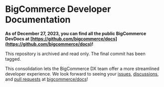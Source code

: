 # BigCommerce Developer Documentation

**As of December 27, 2023, you can find all the public BigCommerce DevDocs at [https://github.com/bigcommerce/docs](https://github.com/bigcommerce/docs)!**

This repository is archived and read only. The final commit has been tagged.

This consolidation lets the BigCommerce DX team offer a more streamlined developer experience. We look forward to seeing your [issues](https://github.com/bigcommerce/docs/issues), [discussions](https://github.com/bigcommerce/docs/discussions), and [pull requests](https://github.com/bigcommerce/docs/pulls) at [bigcommerce/docs](https://github.com/bigcommerce/docs)!
